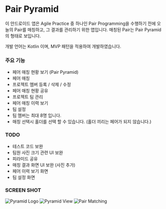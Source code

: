 # Pair Pyramid #

이 안드로이드 앱은 Agile Practice 중 하나인 Pair Programming을 수행하기 전에 오늘의 Pair를 매칭하고, 그 결과를 관리하기 위한 앱입니다.
매칭된 Pair는 Pair Pyramid의 형태로 보입니다.

개발 언어는 Kotlin 이며, 
MVP 패턴을 적용하여 개발하였습니다.

### 주요 기능 ###

* 페어 매칭 현황 보기 (Pair Pyramid)
* 페어 매칭
* 프로젝트 멤버 등록 / 삭제 / 수정
* 페어 매칭 현황 공유
* 프로젝트 팀 관리
* 페어 매칭 이력 보기
* 팀 설정
* 팀 멤버는 최대 8명 입니다.
* 매칭 선택시 홀더를 선택 할 수 있습니다.
(홀더 끼리는 페어가 되지 않습니다.)


### TODO ###

* 테스트 코드 보완
* 팀원 사진 크기 관련 UI 보완
* 피라미드 공유
* 매칭 결과 화면 UI 보완 (사진 추가)
* 페어 이력 보기 화면
* 팀 설정 화면


### SCREEN SHOT ###

![Pyramid Logo](https://image.ibb.co/ivSFnv/2017_07_14_11_52_55.png)
![Pyramid View](https://image.ibb.co/m1UH0F/2017_07_14_11_53_05.png)
![Pair Matching](https://preview.ibb.co/fcEjfF/2017_07_14_11_53_22.png)


